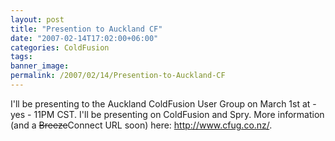 ```yaml
---
layout: post
title: "Presention to Auckland CF"
date: "2007-02-14T17:02:00+06:00"
categories: ColdFusion 
tags: 
banner_image: 
permalink: /2007/02/14/Presention-to-Auckland-CF
---
```


I'll be presenting to the Auckland ColdFusion User Group on March 1st at - yes - 11PM CST. I'll be presenting on ColdFusion and Spry. More information (and a <strike>Breeze</strike>Connect URL soon) here: <a href="http://www.cfug.co.nz/">http://www.cfug.co.nz/</a>.